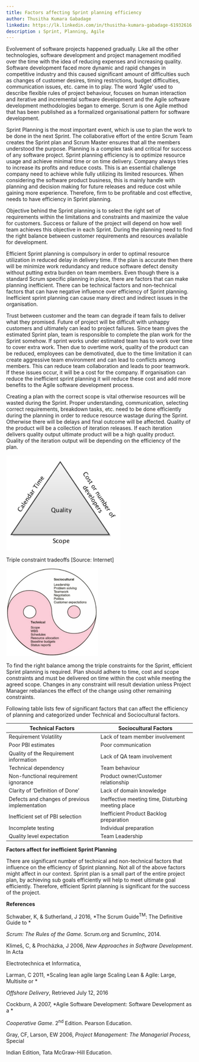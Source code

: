 ```yaml
---
title: Factors affecting Sprint planning efficiency
author: Thusitha Kumara Gabadage
linkedin: https://lk.linkedin.com/in/thusitha-kumara-gabadage-61932616
description : Sprint, Planning, Agile
---
```


Evolvement of software projects happened gradually. Like all the other
technologies, software development and project management modified over
the time with the idea of reducing expenses and increasing quality.
Software development faced more dynamic and rapid changes in competitive
industry and this caused significant amount of difficulties such as
changes of customer desires, timing restrictions, budget difficulties,
communication issues, etc. came in to play. The word ‘Agile’ used to
describe flexible rules of project behaviour, focuses on human
interaction and iterative and incremental software development and the
Agile software development methodologies began to emerge. Scrum is one
Agile method that has been published as a formalized organisational
pattern for software development.

Sprint Planning is the most important event, which is use to plan the
work to be done in the next Sprint. The collaborative effort of the
entire Scrum Team creates the Sprint plan and Scrum Master ensures that
all the members understood the purpose. Planning is a complex task and
critical for success of any software project. Sprint planning efficiency
is to optimize resource usage and achieve minimal time or on time
delivery. Company always tries to increase its profits and reduce costs.
This is an essential challenge company need to achieve while fully
utilizing its limited resources. When considering the software product
business, this is mainly handle with planning and decision making for
future releases and reduce cost while gaining more experience.
Therefore, firm to be profitable and cost effective, needs to have
efficiency in Sprint planning.

Objective behind the Sprint planning is to select the right set of
requirements within the limitations and constraints and maximize the
value for customers. Success or failure of the project will depend on
how well team achieves this objective in each Sprint. During the
planning need to find the right balance between customer requirements
and resources available for development.

Efficient Sprint planning is compulsory in order to optimal resource
utilization in reduced delay in delivery time. If the plan is accurate
then there will be minimize work redundancy and reduce software defect
density without putting extra burden on team members. Even though there
is a standard Scrum specific planning in place, there are factors that
can make planning inefficient. There can be technical factors and
non-technical factors that can have negative influence over efficiency
of Sprint planning. Inefficient sprint planning can cause many direct
and indirect issues in the organisation.

Trust between customer and the team can degrade if team fails to deliver
what they promised. Future of project will be difficult with unhappy
customers and ultimately can lead to project failures. Since team gives
the estimated Sprint plan, team is responsible to complete the plan work
for the Sprint somehow. If sprint works under estimated team has to work
over time to cover extra work. Then due to overtime work, quality of the
product can be reduced, employees can be demotivated, due to the time
limitation it can create aggressive team environment and can lead to
conflicts among members. This can reduce team collaboration and leads to
poor teamwork. If these issues occur, it will be a cost for the company.
If organisation can reduce the inefficient sprint planning it will
reduce these cost and add more benefits to the Agile software
development process.

Creating a plan with the correct scope is vital otherwise resources will
be wasted during the Sprint. Proper understanding, communication,
selecting correct requirements, breakdown tasks, etc. need to be done
efficiently during the planning in order to reduce resource wastage
during the Sprint. Otherwise there will be delays and final outcome will
be affected. Quality of the product will be a collection of iteration
releases. If each iteration delivers quality output ultimate product
will be a high quality product. Quality of the iteration output will be
depending on the efficiency of the plan.

<img src="/img/Thusitha1.png" width="309" height="256" />

<span id="_Toc475179457" class="anchor"></span> Triple constraint
tradeoffs \[Source: Internet\]

<img src="/img/Thusitha2.jpeg" width="248" height="237" />

To find the right balance among the triple constraints for the Sprint, efficient
Sprint planning is required. Plan should adhere to time, cost and scope
constraints and must be delivered on time within the cost while meeting
the agreed scope. Changes in any constraint will result deviation unless
Project Manager rebalances the effect of the change using other
remaining constraints.

Following table lists few of significant factors that can affect the
efficiency of planning and categorized under Technical and Sociocultural
factors.

| Technical Factors                              | Sociocultural Factors                              |
|------------------------------------------------|----------------------------------------------------|
| Requirement Volatility                         | Lack of team member involvement                    |
| Poor PBI estimates                             | Poor communication                                 |
| Quality of the Requirement information         | Lack of QA team involvement                        |
| Technical dependency                           | Team behaviour                                     |
| Non-functional requirement ignorance           | Product owner/Customer relationship                |
| Clarity of ‘Definition of Done’                | Lack of domain knowledge                           |
| Defects and changes of previous implementation | Ineffective meeting time, Disturbing meeting place |
| Inefficient set of PBI selection               | Inefficient Product Backlog preparation            |
| Incomplete testing                             | Individual preparation                             |
| Quality level expectation                      | Team Leadership                                    |

<span id="_Toc475339815" class="anchor"></span> 

**Factors affect for inefficient Sprint Planning**

There are significant number of technical and non-technical factors that
influence on the efficiency of Sprint planning. Not all of the above
factors might affect in our context. Sprint plan is a small part of the
entire project plan, by achieving sub goals efficiently will help to
meet ultimate goal efficiently. Therefore, efficient Sprint planning is
significant for the success of the project.

**References**

Schwaber, K, & Sutherland, J 2016, *The Scrum Guide<sup>TM</sup>: The
Definitive Guide to *

*Scrum: The Rules of the Game.* Scrum.org and ScrumInc, 2014.

Klimeš, C, & Procházka, J 2006, *New Approaches in Software
Development*. In Acta

Electrotechnica et Informatica,

Larman, C 2011, *Scaling lean agile large Scaling Lean & Agile: Large,
Multisite or *

*Offshore Delivery*, Retrieved July 12, 2016

Cockburn, A 2007, *Agile Software Development: Software Development as a
*

*Cooperative Game*. 2<sup>nd</sup> Edition. Pearson Education.

Gray, CF, Larson, EW 2006, *Project Management: The Managerial Process,*
Special

Indian Edition, Tata McGraw-Hill Education.

